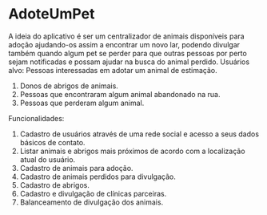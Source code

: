 # AdoteUmPet
A ideia do aplicativo é ser um centralizador de animais disponíveis para adoção ajudando-os assim a encontrar um novo lar, podendo divulgar também quando algum pet se perder para que outras pessoas por perto sejam notificadas e possam ajudar na busca do animal perdido.
Usuários alvo:
Pessoas interessadas em adotar um animal de estimação.
1) Donos de abrigos de animais.
2) Pessoas que encontraram algum animal abandonado na rua.
3) Pessoas que perderam algum animal.

Funcionalidades:
1) Cadastro de usuários através de uma rede social e acesso a seus dados básicos de contato.
2) Listar animais e abrigos mais próximos de acordo com a localização atual do usuário.
3) Cadastro de animais para adoção.
4) Cadastro de animais perdidos para divulgação.
5) Cadastro de abrigos.
6) Cadastro e divulgação de clínicas parceiras.
7) Balanceamento de divulgação dos animais.
